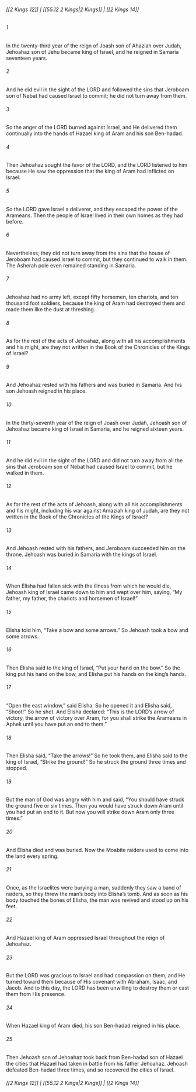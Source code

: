
###### [[2 Kings 12]] | [[55.12 2 Kings|2 Kings]] | [[2 Kings 14]]

###### 1
In the twenty-third year of the reign of Joash son of Ahaziah over Judah, Jehoahaz son of Jehu became king of Israel, and he reigned in Samaria seventeen years.
###### 2
And he did evil in the sight of the LORD and followed the sins that Jeroboam son of Nebat had caused Israel to commit; he did not turn away from them.
###### 3
So the anger of the LORD burned against Israel, and He delivered them continually into the hands of Hazael king of Aram and his son Ben-hadad.
###### 4
Then Jehoahaz sought the favor of the LORD, and the LORD listened to him because He saw the oppression that the king of Aram had inflicted on Israel.
###### 5
So the LORD gave Israel a deliverer, and they escaped the power of the Arameans. Then the people of Israel lived in their own homes as they had before.
###### 6
Nevertheless, they did not turn away from the sins that the house of Jeroboam had caused Israel to commit, but they continued to walk in them. The Asherah pole even remained standing in Samaria.
###### 7
Jehoahaz had no army left, except fifty horsemen, ten chariots, and ten thousand foot soldiers, because the king of Aram had destroyed them and made them like the dust at threshing.
###### 8
As for the rest of the acts of Jehoahaz, along with all his accomplishments and his might, are they not written in the Book of the Chronicles of the Kings of Israel?
###### 9
And Jehoahaz rested with his fathers and was buried in Samaria. And his son Jehoash reigned in his place.
###### 10
In the thirty-seventh year of the reign of Joash over Judah, Jehoash son of Jehoahaz became king of Israel in Samaria, and he reigned sixteen years.
###### 11
And he did evil in the sight of the LORD and did not turn away from all the sins that Jeroboam son of Nebat had caused Israel to commit, but he walked in them.
###### 12
As for the rest of the acts of Jehoash, along with all his accomplishments and his might, including his war against Amaziah king of Judah, are they not written in the Book of the Chronicles of the Kings of Israel?
###### 13
And Jehoash rested with his fathers, and Jeroboam succeeded him on the throne. Jehoash was buried in Samaria with the kings of Israel.
###### 14
When Elisha had fallen sick with the illness from which he would die, Jehoash king of Israel came down to him and wept over him, saying, “My father, my father, the chariots and horsemen of Israel!”
###### 15
Elisha told him, “Take a bow and some arrows.” So Jehoash took a bow and some arrows.
###### 16
Then Elisha said to the king of Israel, “Put your hand on the bow.” So the king put his hand on the bow, and Elisha put his hands on the king’s hands.
###### 17
“Open the east window,” said Elisha. So he opened it and Elisha said, “Shoot!” So he shot. And Elisha declared: “This is the LORD’s arrow of victory, the arrow of victory over Aram, for you shall strike the Arameans in Aphek until you have put an end to them.”
###### 18
Then Elisha said, “Take the arrows!” So he took them, and Elisha said to the king of Israel, “Strike the ground!” So he struck the ground three times and stopped.
###### 19
But the man of God was angry with him and said, “You should have struck the ground five or six times. Then you would have struck down Aram until you had put an end to it. But now you will strike down Aram only three times.”
###### 20
And Elisha died and was buried. Now the Moabite raiders used to come into the land every spring.
###### 21
Once, as the Israelites were burying a man, suddenly they saw a band of raiders, so they threw the man’s body into Elisha’s tomb. And as soon as his body touched the bones of Elisha, the man was revived and stood up on his feet.
###### 22
And Hazael king of Aram oppressed Israel throughout the reign of Jehoahaz.
###### 23
But the LORD was gracious to Israel and had compassion on them, and He turned toward them because of His covenant with Abraham, Isaac, and Jacob. And to this day, the LORD has been unwilling to destroy them or cast them from His presence.
###### 24
When Hazael king of Aram died, his son Ben-hadad reigned in his place.
###### 25
Then Jehoash son of Jehoahaz took back from Ben-hadad son of Hazael the cities that Hazael had taken in battle from his father Jehoahaz. Jehoash defeated Ben-hadad three times, and so recovered the cities of Israel.

###### [[2 Kings 12]] | [[55.12 2 Kings|2 Kings]] | [[2 Kings 14]]
